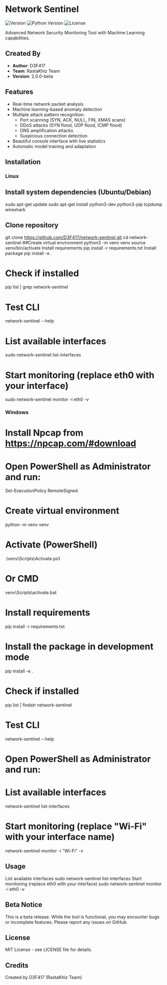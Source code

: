 # Network Sentinel

![Version](https://img.shields.io/badge/version-2.0.0--beta-blue)
![Python Version](https://img.shields.io/badge/python-3.8%2B-blue)
![License](https://img.shields.io/badge/license-MIT-green)

Advanced Network Security Monitoring Tool with Machine Learning capabilities.

## Created By
- **Author**: D3F417
- **Team**: RastaKhiz Team
- **Version**: 2.0.0-beta

## Features
- Real-time network packet analysis
- Machine learning-based anomaly detection
- Multiple attack pattern recognition:
  - Port scanning (SYN, ACK, NULL, FIN, XMAS scans)
  - DDoS attacks (SYN flood, UDP flood, ICMP flood)
  - DNS amplification attacks
  - Suspicious connection detection
- Beautiful console interface with live statistics
- Automatic model training and adaptation

## Installation

### Linux

## Install system dependencies (Ubuntu/Debian)
sudo apt-get update
sudo apt-get install python3-dev python3-pip tcpdump wireshark
## Clone repository
git clone https://github.com/D3F417/network-sentinel.git
cd network-sentinel
##Create virtual environment
python3 -m venv venv
source venv/bin/activate
Install requirements
pip install -r requirements.txt
Install package
pip install -e .

# Check if installed
pip list | grep network-sentinel

# Test CLI
network-sentinel --help

# List available interfaces
sudo network-sentinel list-interfaces

# Start monitoring (replace eth0 with your interface)
sudo network-sentinel monitor -i eth0 -v

### Windows
# Install Npcap from https://npcap.com/#download

# Open PowerShell as Administrator and run:
Set-ExecutionPolicy RemoteSigned

# Create virtual environment
python -m venv venv

# Activate (PowerShell)
.\venv\Scripts\Activate.ps1

# Or CMD
venv\Scripts\activate.bat

# Install requirements
pip install -r requirements.txt

# Install the package in development mode
pip install -e .

# Check if installed
pip list | findstr network-sentinel

# Test CLI
network-sentinel --help

# Open PowerShell as Administrator and run:
# List available interfaces
network-sentinel list-interfaces

# Start monitoring (replace "Wi-Fi" with your interface name)
network-sentinel monitor -i "Wi-Fi" -v

## Usage

List available interfaces
sudo network-sentinel list-interfaces
Start monitoring (replace eth0 with your interface)
sudo network-sentinel monitor -i eth0 -v

## Beta Notice
This is a beta release. While the tool is functional, you may encounter bugs or incomplete features. Please report any issues on GitHub.

## License
MIT License - see LICENSE file for details.

## Credits
Created by D3F417 (RastaKhiz Team)
